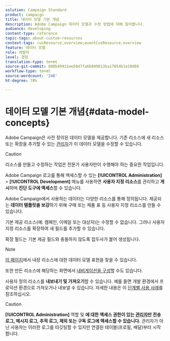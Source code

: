 ```yaml
---
solution: Campaign Standard
product: campaign
title: 데이터 모델 기본 개념
description: Adobe Campaign 데이터 모델과 수정 방법에 대해 알아봅니다.
audience: developing
content-type: reference
topic-tags: about-custom-resources
context-tags: cusResource,overview;eventCusResource,overview
feature: 데이터 모델
role: 개발자
level: 경험
translation-type: tm+mt
source-git-commit: 088b49931ee5047fa6b949813ba17654b1e10d60
workflow-type: tm+mt
source-wordcount: '248'
ht-degree: 78%

---
```



# 데이터 모델 기본 개념{#data-model-concepts}

Adobe Campaign은 사전 정의된 데이터 모델을 제공합니다. 기존 리소스에 새 리소스 또는 확장을 추가할 수 있는 [관리자](../../administration/using/users-management.md#functional-administrators)가 이 데이터 모델을 수정할 수 있습니다.

>[!CAUTION]
>
>리소스를 만들고 수정하는 작업은 전문가 사용자만이 수행해야 하는 중요한 작업입니다.

Adobe Campaign 로고를 통해 액세스할 수 있는 **[!UICONTROL Administration]** > **[!UICONTROL Development]** 메뉴를 사용하면 **사용자 지정 리소스**&#x200B;를 관리하고 **게시**&#x200B;하며 **진단 도구에 액세스**&#x200B;할 수 있습니다.

Adobe Campaign에서 사용하는 데이터는 다양한 리소스를 통해 정의됩니다. 제공되는 **데이터 템플릿을 보강**&#x200B;하기 위해 구매 또는 제품 표 등 사용자 지정 리소스를 만들 수 있습니다.

기본 제공 리소스(예: 캠페인, 이메일 또는 대상자)는 수정할 수 없습니다. 그러나 사용자 지정 리소스를 확장하여 새 필드를 추가할 수 있습니다.

확장 필드는 기본 제공 필드와 충돌하지 않도록 접두사가 붙어 생성됩니다.

>[!NOTE]
>
>[이 페이지](../../developing/using/datamodel-introduction.md)에서 내장 리소스에 대한 데이터 모델 표현을 찾을 수 있습니다.

또한 만든 리소스에 해당하는 화면에서 [내비게이션을 구성](configuring-the-screen-definition.md)할 수도 있습니다.

사용자 정의 리소스를 **내보내기 및 가져오기**&#x200B;할 수 있습니다. 예를 들면 개발 환경에서 프로덕션 환경으로 가져오거나 내보낼 수 있습니다. 자세한 내용은 이 [단계별 사용 사례](../../automating/using/exporting-importing-custom-resources.md)를 참조하십시오.

>[!CAUTION]
>
>**[!UICONTROL Administration]** 역할 및 **에 대한 액세스 권한이 있는 [관리자](../../administration/using/users-management.md#functional-administrators)만 전송 로그, 메시지 로그, 추적 로그, 제외 또는 구독 로그에 액세스할 수 있습니다.** 관리자가 아닌 사용자는 이러한 로그를 타깃팅할 수 있지만 연결된 테이블(프로필, 배달)부터 시작합니다.
